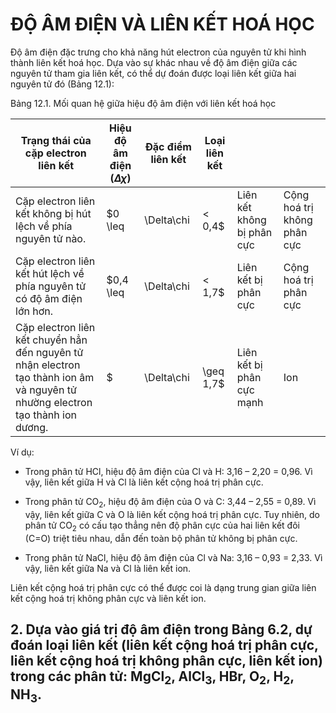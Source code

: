# ĐỘ ÂM ĐIỆN VÀ LIÊN KẾT HOÁ HỌC

Độ âm điện đặc trưng cho khả năng hút electron của nguyên tử khi hình thành liên kết hoá học. Dựa vào sự khác nhau về độ âm điện giữa các nguyên tử tham gia liên kết, có thể dự đoán được loại liên kết giữa hai nguyên tử đó (Bảng 12.1):

Bảng 12.1. Mối quan hệ giữa hiệu độ âm điện với liên kết hoá học

| Trạng thái của cặp electron liên kết | Hiệu độ âm điện ($\Delta\chi$) | Đặc điểm liên kết | Loại liên kết | | |
|--------------------------------------|-------------------------------|-------------------|----------------|---|---|
| Cặp electron liên kết không bị hút lệch về phía nguyên tử nào. | $0 \leq |\Delta\chi| < 0,4$ | Liên kết không bị phân cực | Cộng hoá trị không phân cực |
| Cặp electron liên kết hút lệch về phía nguyên tử có độ âm điện lớn hơn. | $0,4 \leq |\Delta\chi| < 1,7$ | Liên kết bị phân cực | Cộng hoá trị phân cực |
| Cặp electron liên kết chuyển hẳn đến nguyên tử nhận electron tạo thành ion âm và nguyên tử nhường electron tạo thành ion dương. | $|\Delta\chi| \geq 1,7$ | Liên kết bị phân cực mạnh | Ion |

Ví dụ:

- Trong phân tử HCl, hiệu độ âm điện của Cl và H: 3,16 – 2,20 = 0,96. Vì vậy, liên kết giữa H và Cl là liên kết cộng hoá trị phân cực.

- Trong phân tử CO$_2$, hiệu độ âm điện của O và C: 3,44 – 2,55 = 0,89. Vì vậy, liên kết giữa C và O là liên kết cộng hoá trị phân cực. Tuy nhiên, do phân tử CO$_2$ có cấu tạo thẳng nên độ phân cực của hai liên kết đôi (C=O) triệt tiêu nhau, dẫn đến toàn bộ phân tử không bị phân cực.

- Trong phân tử NaCl, hiệu độ âm điện của Cl và Na: 3,16 – 0,93 = 2,33. Vì vậy, liên kết giữa Na và Cl là liên kết ion.

Liên kết cộng hoá trị phân cực có thể được coi là dạng trung gian giữa liên kết cộng hoá trị không phân cực và liên kết ion.

## 2. Dựa vào giá trị độ âm điện trong Bảng 6.2, dự đoán loại liên kết (liên kết cộng hoá trị phân cực, liên kết cộng hoá trị không phân cực, liên kết ion) trong các phân tử: MgCl$_2$, AlCl$_3$, HBr, O$_2$, H$_2$, NH$_3$.